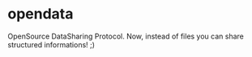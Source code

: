 opendata
========

OpenSource DataSharing Protocol. Now, instead of files you can share structured informations!  ;)
